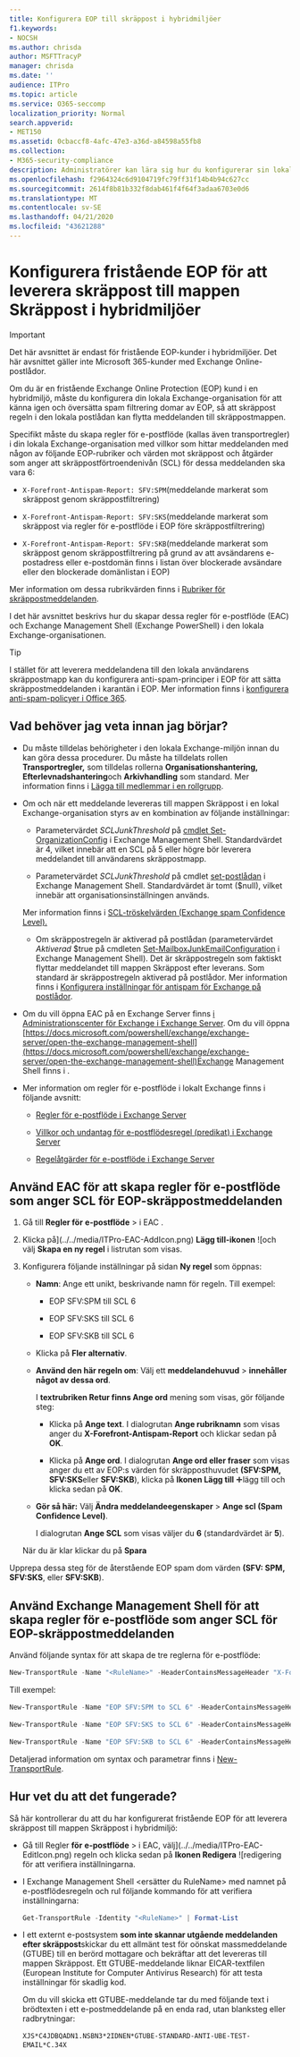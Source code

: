 ```yaml
---
title: Konfigurera EOP till skräppost i hybridmiljöer
f1.keywords:
- NOCSH
ms.author: chrisda
author: MSFTTracyP
manager: chrisda
ms.date: ''
audience: ITPro
ms.topic: article
ms.service: O365-seccomp
localization_priority: Normal
search.appverid:
- MET150
ms.assetid: 0cbaccf8-4afc-47e3-a36d-a84598a55fb8
ms.collection:
- M365-security-compliance
description: Administratörer kan lära sig hur du konfigurerar sin lokala Exchange-miljö för att dirigera skräppost till lokala användares skräppostmappar om de använder fristående Exchange Online Protection (EOP) i hybridmiljöer.
ms.openlocfilehash: f2964324c6d9104719fc79ff31f14b4b94c627cc
ms.sourcegitcommit: 2614f8b81b332f8dab461f4f64f3adaa6703e0d6
ms.translationtype: MT
ms.contentlocale: sv-SE
ms.lasthandoff: 04/21/2020
ms.locfileid: "43621288"
---
```

# <a name="configure-standalone-eop-to-deliver-spam-to-the-junk-email-folder-in-hybrid-environments"></a>Konfigurera fristående EOP för att leverera skräppost till mappen Skräppost i hybridmiljöer

> [!IMPORTANT]
> Det här avsnittet är endast för fristående EOP-kunder i hybridmiljöer. Det här avsnittet gäller inte Microsoft 365-kunder med Exchange Online-postlådor.

Om du är en fristående Exchange Online Protection (EOP) kund i en hybridmiljö, måste du konfigurera din lokala Exchange-organisation för att känna igen och översätta spam filtrering domar av EOP, så att skräppost regeln i den lokala postlådan kan flytta meddelanden till skräppostmappen.

Specifikt måste du skapa regler för e-postflöde (kallas även transportregler) i din lokala Exchange-organisation med villkor som hittar meddelanden med någon av följande EOP-rubriker och värden mot skräppost och åtgärder som anger att skräppostförtroendenivån (SCL) för dessa meddelanden ska vara 6:

- `X-Forefront-Antispam-Report: SFV:SPM`(meddelande markerat som skräppost genom skräppostfiltrering)

- `X-Forefront-Antispam-Report: SFV:SKS`(meddelande markerat som skräppost via regler för e-postflöde i EOP före skräppostfiltrering)

- `X-Forefront-Antispam-Report: SFV:SKB`(meddelande markerat som skräppost genom skräppostfiltrering på grund av att avsändarens e-postadress eller e-postdomän finns i listan över blockerade avsändare eller den blockerade domänlistan i EOP)

Mer information om dessa rubrikvärden finns i [Rubriker för skräppostmeddelanden](anti-spam-message-headers.md).

I det här avsnittet beskrivs hur du skapar dessa regler för e-postflöde (EAC) och Exchange Management Shell (Exchange PowerShell) i den lokala Exchange-organisationen.

> [!TIP]
> I stället för att leverera meddelandena till den lokala användarens skräppostmapp kan du konfigurera anti-spam-principer i EOP för att sätta skräppostmeddelanden i karantän i EOP. Mer information finns i [konfigurera anti-spam-policyer i Office 365](configure-your-spam-filter-policies.md).

## <a name="what-do-you-need-to-know-before-you-begin"></a>Vad behöver jag veta innan jag börjar?

- Du måste tilldelas behörigheter i den lokala Exchange-miljön innan du kan göra dessa procedurer. Du måste ha tilldelats rollen **Transportregler,** som tilldelas rollerna **Organisationshantering,** **Efterlevnadshantering**och **Arkivhandling** som standard. Mer information finns i [Lägga till medlemmar i en rollgrupp](https://docs.microsoft.com/Exchange/permissions/role-group-members?view=exchserver-2019#add-members-to-a-role-group).

- Om och när ett meddelande levereras till mappen Skräppost i en lokal Exchange-organisation styrs av en kombination av följande inställningar:

  - Parametervärdet _SCLJunkThreshold_ på [cmdlet Set-OrganizationConfig](https://docs.microsoft.com/powershell/module/exchange/organization/set-organizationconfig) i Exchange Management Shell. Standardvärdet är 4, vilket innebär att en SCL på 5 eller högre bör leverera meddelandet till användarens skräppostmapp.

  - Parametervärdet _SCLJunkThreshold_ på cmdlet [set-postlådan](https://docs.microsoft.com/powershell/module/exchange/mailboxes/set-mailbox) i Exchange Management Shell. Standardvärdet är tomt ($null), vilket innebär att organisationsinställningen används.

  Mer information finns i [SCL-tröskelvärden (Exchange spam Confidence Level).](https://docs.microsoft.com/Exchange/antispam-and-antimalware/antispam-protection/scl)

  - Om skräppostregeln är aktiverad på postlådan (parametervärdet _Aktiverad_ $true på cmdleten [Set-MailboxJunkEmailConfiguration](https://docs.microsoft.com/powershell/module/exchange/antispam-antimalware/set-mailboxjunkemailconfiguration) i Exchange Management Shell). Det är skräppostregeln som faktiskt flyttar meddelandet till mappen Skräppost efter leverans. Som standard är skräppostregeln aktiverad på postlådor. Mer information finns i [Konfigurera inställningar för antispam för Exchange på postlådor](https://docs.microsoft.com/Exchange/antispam-and-antimalware/antispam-protection/configure-antispam-settings).
  
- Om du vill öppna EAC på en Exchange Server finns [i Administrationscenter för Exchange i Exchange Server](https://docs.microsoft.com/Exchange/architecture/client-access/exchange-admin-center). Om du vill öppna [https://docs.microsoft.com/powershell/exchange/exchange-server/open-the-exchange-management-shell](https://docs.microsoft.com/powershell/exchange/exchange-server/open-the-exchange-management-shell)Exchange Management Shell finns i .

- Mer information om regler för e-postflöde i lokalt Exchange finns i följande avsnitt:

  - [Regler för e-postflöde i Exchange Server](https://docs.microsoft.com/Exchange/policy-and-compliance/mail-flow-rules/mail-flow-rules)

  - [Villkor och undantag för e-postflödesregel (predikat) i Exchange Server](https://docs.microsoft.com/Exchange/policy-and-compliance/mail-flow-rules/conditions-and-exceptions)

  - [Regelåtgärder för e-postflöde i Exchange Server](https://docs.microsoft.com/Exchange/policy-and-compliance/mail-flow-rules/actions)

## <a name="use-the-eac-to-create-mail-flow-rules-that-set-the-scl-of-eop-spam-messages"></a>Använd EAC för att skapa regler för e-postflöde som anger SCL för EOP-skräppostmeddelanden

1. Gå till **Regler för** **e-postflöde** \> i EAC .

2. Klicka på](../../media/ITPro-EAC-AddIcon.png) **Lägg till-ikonen** ![och välj **Skapa en ny regel** i listrutan som visas.

3. Konfigurera följande inställningar på sidan **Ny regel** som öppnas:

   - **Namn**: Ange ett unikt, beskrivande namn för regeln. Till exempel:

     - EOP SFV:SPM till SCL 6

     - EOP SFV:SKS till SCL 6

     - EOP SFV:SKB till SCL 6

   - Klicka på **Fler alternativ**.

   - **Använd den här regeln om**: Välj ett **meddelandehuvud** \> **innehåller något av dessa ord**.

     I **textrubriken Retur finns Ange ord** mening som visas, gör följande steg:

     - Klicka på **Ange text**. I dialogrutan **Ange rubriknamn** som visas anger du **X-Forefront-Antispam-Report** och klickar sedan på **OK**.

     - Klicka på **Ange ord**. I dialogrutan **Ange ord eller fraser** som visas anger du ett av EOP:s värden för skräpposthuvudet **(SFV:SPM,** **SFV:SKS**eller **SFV:SKB**), klicka på **Ikonen Lägg till** ![](../../media/ITPro-EAC-AddIcon.png)lägg till och klicka sedan på **OK**.

   - **Gör så här:** Välj **Ändra meddelandeegenskaper** \> **Ange scl (Spam Confidence Level)**.

     I dialogrutan **Ange SCL** som visas väljer du **6** (standardvärdet är **5**).

   När du är klar klickar du på **Spara**

Upprepa dessa steg för de återstående EOP spam dom värden **(SFV: SPM,** **SFV:SKS**, eller **SFV:SKB**).

## <a name="use-the-exchange-management-shell-to-create-mail-flow-rules-that-set-the-scl-of-eop-spam-messages"></a>Använd Exchange Management Shell för att skapa regler för e-postflöde som anger SCL för EOP-skräppostmeddelanden

Använd följande syntax för att skapa de tre reglerna för e-postflöde:

```Powershell
New-TransportRule -Name "<RuleName>" -HeaderContainsMessageHeader "X-Forefront-Antispam-Report" -HeaderContainsWords "<EOPSpamFilteringVerdict>" -SetSCL 6
```

Till exempel:

```Powershell
New-TransportRule -Name "EOP SFV:SPM to SCL 6" -HeaderContainsMessageHeader "X-Forefront-Antispam-Report" -HeaderContainsWords "SFV:SPM" -SetSCL 6
```

```Powershell
New-TransportRule -Name "EOP SFV:SKS to SCL 6" -HeaderContainsMessageHeader "X-Forefront-Antispam-Report" -HeaderContainsWords "SFV:SKS" -SetSCL 6
```

```Powershell
New-TransportRule -Name "EOP SFV:SKB to SCL 6" -HeaderContainsMessageHeader "X-Forefront-Antispam-Report" -HeaderContainsWords "SFV:SKB" -SetSCL 6
```

Detaljerad information om syntax och parametrar finns i [New-TransportRule](https://docs.microsoft.com/powershell/module/exchange/policy-and-compliance/new-transportrule).

## <a name="how-do-you-know-this-worked"></a>Hur vet du att det fungerade?

Så här kontrollerar du att du har konfigurerat fristående EOP för att leverera skräppost till mappen Skräppost i hybridmiljö:

- Gå till Regler **för** **e-postflöde** \> i EAC, välj](../../media/ITPro-EAC-EditIcon.png) regeln och klicka sedan på **Ikonen Redigera** ![redigering för att verifiera inställningarna.

- I Exchange Management Shell \<ersätter du RuleName\> med namnet på e-postflödesregeln och rul följande kommando för att verifiera inställningarna:

  ```powershell
  Get-TransportRule -Identity "<RuleName>" | Format-List
  ```

- I ett externt e-postsystem **som inte skannar utgående meddelanden efter skräppost**skickar du ett allmänt test för oönskat massmeddelande (GTUBE) till en berörd mottagare och bekräftar att det levereras till mappen Skräppost. Ett GTUBE-meddelande liknar EICAR-textfilen (European Institute for Computer Antivirus Research) för att testa inställningar för skadlig kod.

  Om du vill skicka ett GTUBE-meddelande tar du med följande text i brödtexten i ett e-postmeddelande på en enda rad, utan blanksteg eller radbrytningar:

  ```text
  XJS*C4JDBQADN1.NSBN3*2IDNEN*GTUBE-STANDARD-ANTI-UBE-TEST-EMAIL*C.34X
  ```

